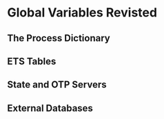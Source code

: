 # Global Variables Revisted

## The Process Dictionary

## ETS Tables

## State and OTP Servers

## External Databases
